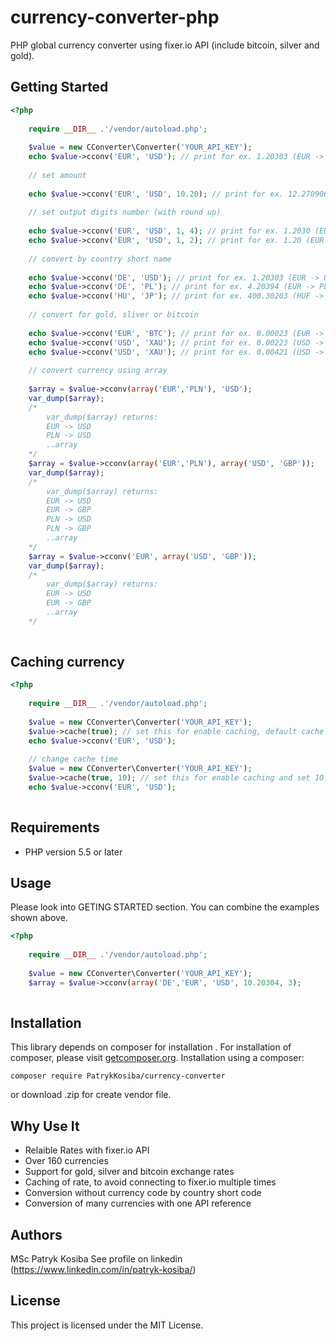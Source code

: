 currency-converter-php
======================

PHP global currency converter using fixer.io API (include bitcoin, silver and gold).

## Getting Started

```php
<?php
	
	require __DIR__ .'/vendor/autoload.php';
	
	$value = new CConverter\Converter('YOUR_API_KEY');
	echo $value->cconv('EUR', 'USD'); // print for ex. 1.20303 (EUR -> USD)
	
	// set amount
	
	echo $value->cconv('EUR', 'USD', 10.20); // print for ex. 12.270906 (10.20 EUR -> USD)
	
	// set output digits number (with round up)
	
	echo $value->cconv('EUR', 'USD', 1, 4); // print for ex. 1.2030 (EUR -> USD)
	echo $value->cconv('EUR', 'USD', 1, 2); // print for ex. 1.20 (EUR -> USD)
	
	// convert by country short name
	
	echo $value->cconv('DE', 'USD'); // print for ex. 1.20303 (EUR -> USD)
	echo $value->cconv('DE', 'PL'); // print for ex. 4.20394 (EUR -> PLN)
	echo $value->cconv('HU', 'JP'); // print for ex. 400.30203 (HUF -> JPY)
	
	// convert for gold, sliver or bitcoin
	
	echo $value->cconv('EUR', 'BTC'); // print for ex. 0.00023 (EUR -> BTC) [BTC bitcoin]
	echo $value->cconv('USD', 'XAU'); // print for ex. 0.00223 (USD -> XAU) [XAU gold]
	echo $value->cconv('USD', 'XAU'); // print for ex. 0.00421 (USD -> XAG) [XAG silver]
	
	// convert currency using array
	
	$array = $value->cconv(array('EUR','PLN'), 'USD');
	var_dump($array); 
	/*
		var_dump($array) returns:
		EUR -> USD
		PLN -> USD
		..array
	*/
	$array = $value->cconv(array('EUR','PLN'), array('USD', 'GBP'));
	var_dump($array); 
	/*
		var_dump($array) returns:
		EUR -> USD
		EUR -> GBP
		PLN -> USD
		PLN -> GBP
		..array
	*/
	$array = $value->cconv('EUR', array('USD', 'GBP'));
	var_dump($array); 
	/*
		var_dump($array) returns:
		EUR -> USD
		EUR -> GBP
		..array
	*/
	
```

## Caching currency

```php
<?php
	
	require __DIR__ .'/vendor/autoload.php';
	
	$value = new CConverter\Converter('YOUR_API_KEY');
	$value->cache(true); // set this for enable caching, default cache time is 60 minutes
	echo $value->cconv('EUR', 'USD');
	
	// change cache time
	$value = new CConverter\Converter('YOUR_API_KEY');
	$value->cache(true, 10); // set this for enable caching and set 10 minutes cache file
	echo $value->cconv('EUR', 'USD');
	
```

## Requirements

* PHP version 5.5 or later

## Usage

Please look into GETING STARTED section.
You can combine the examples shown above.

```php
<?php
	
	require __DIR__ .'/vendor/autoload.php';
	
	$value = new CConverter\Converter('YOUR_API_KEY');
	$array = $value->cconv(array('DE','EUR', 'USD', 10.20304, 3);
	
```

## Installation

This library depends on composer for installation . For installation of composer, please visit [getcomposer.org](//getcomposer.org).
Installation using a composer:

```
composer require PatrykKosiba/currency-converter
```

or download .zip for create vendor file.

## Why Use It

* Relaible Rates with fixer.io API
* Over 160 currencies
* Support for gold, silver and bitcoin exchange rates
* Caching of rate, to avoid connecting to fixer.io multiple times
* Conversion without currency code by country short code
* Conversion of many currencies with one API reference

## Authors

MSc Patryk Kosiba
See profile on linkedin (https://www.linkedin.com/in/patryk-kosiba/)

## License

This project is licensed under the MIT License.
